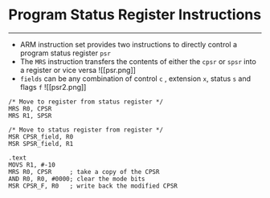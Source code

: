 # Program Status Register Instructions
---
- ARM instruction set provides two instructions to directly control a program status register `psr`
- The `MRS` instruction transfers the contents of either the `cpsr` or `spsr` into a register or vice versa
![[psr.png]]
- `fields` can be any combination of control `c` , extension `x`, status `s` and flags `f`
![[psr2.png]]

```
/* Move to register from status register */
MRS R0, CPSR
MRS R1, SPSR

/* Move to status register from register */
MSR CPSR_field, R0
MSR SPSR_field, R1
```

```
.text
MOVS R1, #-10
MRS R0, CPSR     ; take a copy of the CPSR
AND R0, R0, #0000; clear the mode bits
MSR CPSR_F, R0   ; write back the modified CPSR
```